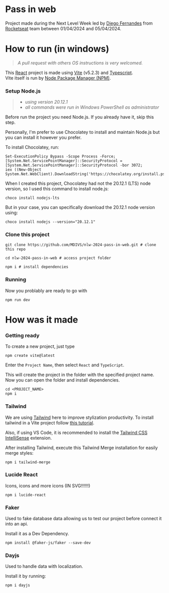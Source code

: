 # Pass in web
Project made during the Next Level Week led by [Diego Fernandes](https://github.com/diego3g) from [Rocketseat](https://www.rocketseat.com.br) team between 01/04/2024 and 05/04/2024.

# How to run (in windows)
> *A pull request with others OS instructions is very welcomed.*

This [React](https://react.dev/) project is made using [Vite](https://vitejs.dev) (v5.2.3) and [Typescript](https://www.typescriptlang.org/).  
Vite itself is run by [Node Package Manager (NPM)](https://nodejs.org/en).  

### Setup Node.js
> - *using version 20.12.1*
> - *all commands were run in Windows PowerShell as administrator*

Before run the project you need Node.js. If you already have it, skip this step.

Personally, I'm prefer to use Chocolatey to install and maintain Node.js but you can install it however you prefer.

To install Chocolatey, run:
```
Set-ExecutionPolicy Bypass -Scope Process -Force;
[System.Net.ServicePointManager]::SecurityProtocol = [System.Net.ServicePointManager]::SecurityProtocol -bor 3072;
iex ((New-Object System.Net.WebClient).DownloadString('https://chocolatey.org/install.ps1'));
```

When I created this project, Chocolatey had not the 20.12.1 (LTS) node version, so I used this command to install node.js:
```
choco install nodejs-lts
```

But in your case, you can specifically download the 20.12.1 node version using:
```
choco install nodejs --version="20.12.1"
```

### Clone this project
```
git clone https://github.com/MDIVS/nlw-2024-pass-in-web.git # clone this repo

cd nlw-2024-pass-in-web # access project folder

npm i # install dependencies
```

### Running
Now you problably are ready to go with
```
npm run dev
```

# How was it made
### Getting ready
To create a new project, just type
```
npm create vite@latest
```

Enter the `Project Name`, then select `React` and `TypeScript`.

This will create the project in the folder with the specified project name. Now you can open the folder and install dependencies.

```
cd <PROJECT_NAME>
npm i
```

### Tailwind
We are using [Tailwind](https://tailwindcss.com/) here to improve stylization productivity. To install tailwind in a Vite project follow [this tutorial](https://tailwindcss.com/docs/guides/vite).

Also, if using VS Code, it is recommended to install the [Tailwind CSS IntelliSense](https://marketplace.visualstudio.com/items?itemName=bradlc.vscode-tailwindcss) extension.

After installing Tailwind, execute this Tailwind Merge installation for easily merge styles:
```
npm i tailwind-merge
```

### Lucide React
Icons, icons and more icons (IN SVG!!!!!!)
```
npm i lucide-react
```

### Faker
Used to fake database data allowing us to test our project before connect it into an api.

Install it as a Dev Dependency.
```
npm install @faker-js/faker --save-dev
```

### Dayjs
Used to handle data with localization.

Install it by running:
```
npm i dayjs
```